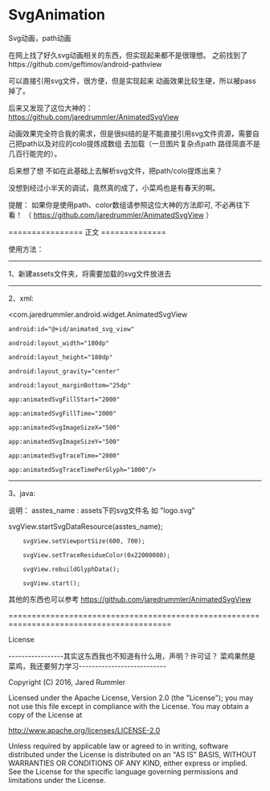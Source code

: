 # SvgAnimation
Svg动画，path动画


在网上找了好久svg动画相关的东西，但实现起来都不是很理想。
之前找到了https://github.com/geftimov/android-pathview 

可以直接引用svg文件，很方便，但是实现起来 动画效果比较生硬，所以被pass掉了。

后来又发现了这位大神的：
https://github.com/jaredrummler/AnimatedSvgView

动画效果完全符合我的需求，但是很纠结的是不能直接引用svg文件资源，需要自己把path以及对应的colo提炼成数组 去加载（一旦图片复杂点path 路径简直不是几百行能完的）。


后来想了想 不如在此基础上去解析svg文件，把path/colo提炼出来？

没想到经过小半天的调试，竟然真的成了，小菜鸡也是有春天的啊。


提醒：
    如果你是使用path、color数组请参照这位大神的方法即可, 不必再往下看！
    （ https://github.com/jaredrummler/AnimatedSvgView ）
    


================ 正文 ==============

使用方法：

----------
1、新建assets文件夹，将需要加载的svg文件放进去

----------

2、xml:


<com.jaredrummler.android.widget.AnimatedSvgView

    android:id="@+id/animated_svg_view"
    
    android:layout_width="180dp"
    
    android:layout_height="180dp"
    
    android:layout_gravity="center"
    
    android:layout_marginBottom="25dp"
    
    app:animatedSvgFillStart="2000"
    
    app:animatedSvgFillTime="2000"
    
    app:animatedSvgImageSizeX="500"
    
    app:animatedSvgImageSizeY="500"
    
    app:animatedSvgTraceTime="2000"
    
    app:animatedSvgTraceTimePerGlyph="1000"/>

----------

3、java:

说明： asstes_name  : assets下的svg文件名  如 "logo.svg"


 svgView.startSvgDataResource(asstes_name);
 
        svgView.setViewportSize(600, 700);
        
        svgView.setTraceResidueColor(0x22000000);
        
        svgView.rebuildGlyphData();
        
        svgView.start();



其他的东西也可以参考
https://github.com/jaredrummler/AnimatedSvgView 




=========================================================================================





License

-----------------其实这东西我也不知道有什么用，声明？许可证？ 菜鸡果然是菜鸡，我还要努力学习---------------------------



Copyright (C) 2016, Jared Rummler

Licensed under the Apache License, Version 2.0 (the "License");
you may not use this file except in compliance with the License.
You may obtain a copy of the License at

   http://www.apache.org/licenses/LICENSE-2.0

Unless required by applicable law or agreed to in writing, software
distributed under the License is distributed on an "AS IS" BASIS,
WITHOUT WARRANTIES OR CONDITIONS OF ANY KIND, either express or implied.
See the License for the specific language governing permissions and
limitations under the License.


